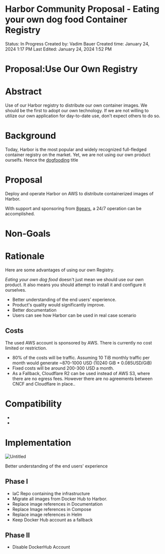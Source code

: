 # Harbor Community Proposal - Eating your own dog food Container Registry

Status: In Progress
Created by: Vadim Bauer
Created time: January 24, 2024 1:17 PM
Last Edited: January 24, 2024 1:52 PM

# **Proposal:Use Our Own Registry**

# **Abstract**

Use of our Harbor registry to distribute our own container images. We should be the first to adopt our own technology. If we are not willing to utilize our  own application for day-to-date use, don't expect others to do so.

# **Background**

Today, Harbor is the most popular and widely recognized full-fledged container registry on the market. Yet, we are not using our own product ourselfs. Hence the [dogfooding](https://www.projectmanagement.com/articles/217092/eat-your-own-dog-food#_=_) title

# **Proposal**

Deploy and operate Harbor on AWS to distribute containerized images of Harbor.

With support and sponsoring from [8gears](https://container-registry.com/), a 24/7 operation can be accomplished.

# **Non-Goals**

# Rationale

Here are some advantages of using our own Registry.

*Eating your own dog food* doesn't just mean we should use our own product. It also means you should attempt to install it and configure it ourselves.

- Better understanding of the end users' experience.
- Product's quality would significantly improve.
- Better documentation
- Users can see how Harbor can be used in real case scenario

## Costs

The used AWS account is sponsored by AWS. There is currently no cost limited or restriction.

- 80% of the costs will be traffic. Assuming 10 TiB monthly traffic per month would generate ~870-1000 USD (10240 GiB * 0.085USD/GiB)
- Fixed costs will be around 200-300 USD a month.
- As a Fallback, Cloudflare R2 can be used instead of AWS S3, where there are no egress fees. However there are no agreements between CNCF and Cloudflare in place..

# **Compatibility**

-
-

# **Implementation**

![Untitled](assets/aws-infa-harbor.png)

Better understanding of the end users' experience

## Phase I

- IaC Repo containing the infrastructure
- Migrate all images from Docker Hub to Harbor.
- Replace image references in Documentation
- Replace Image references in Compose
- Replace image references in Helm
- Keep Docker Hub account as a fallback

## Phase II

- Disable DockerHub Account
